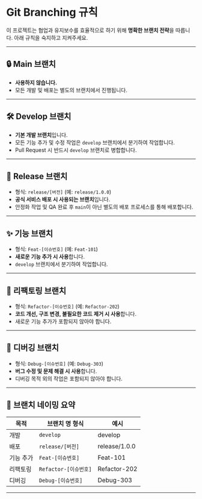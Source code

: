 # Git Branching 규칙

이 프로젝트는 협업과 유지보수를 효율적으로 하기 위해 **명확한 브랜치 전략**을 따릅니다. 아래 규칙을 숙지하고 지켜주세요.

---

## 🔒 Main 브랜치

- **사용하지 않습니다.**
- 모든 개발 및 배포는 별도의 브랜치에서 진행됩니다.

---

## 🛠 Develop 브랜치

- **기본 개발 브랜치**입니다.
- 모든 기능 추가 및 수정 작업은 `develop` 브랜치에서 분기하여 작업합니다.
- Pull Request 시 반드시 `develop` 브랜치로 병합합니다.

---

## 🚀 Release 브랜치

- 형식: `release/[버전]` (예: `release/1.0.0`)
- **공식 서비스 배포 시 사용되는 브랜치**입니다.
- 안정화 작업 및 QA 완료 후 `main`이 아닌 별도의 배포 프로세스를 통해 배포합니다.

---

## ✨ 기능 브랜치

- 형식: `Feat-[이슈번호]` (예: `Feat-101`)
- **새로운 기능 추가 시 사용**합니다.
- `develop` 브랜치에서 분기하여 작업합니다.

---

## 🔨 리팩토링 브랜치

- 형식: `Refactor-[이슈번호]` (예: `Refactor-202`)
- **코드 개선, 구조 변경, 불필요한 코드 제거 시 사용**합니다.
- 새로운 기능 추가가 포함되지 않아야 합니다.

---

## 🐞 디버깅 브랜치

- 형식: `Debug-[이슈번호]` (예: `Debug-303`)
- **버그 수정 및 문제 해결 시 사용**합니다.
- 디버깅 목적 외의 작업은 포함되지 않아야 합니다.

---

## 📌 브랜치 네이밍 요약

| 목적       | 브랜치 명 형식         | 예시             |
|------------|------------------------|------------------|
| 개발       | `develop`              | develop          |
| 배포       | `release/[버전]`       | release/1.0.0    |
| 기능 추가  | `Feat-[이슈번호]`      | Feat-101         |
| 리팩토링   | `Refactor-[이슈번호]`  | Refactor-202     |
| 디버깅     | `Debug-[이슈번호]`     | Debug-303        |

---